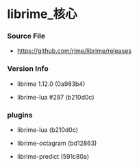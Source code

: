 # librime_核心

### Source File

- https://github.com/rime/librime/releases

### Version Info

- librime 1.12.0 (0a983b4)

- librime-lua #287 (b210d0c)

### plugins

- librime-lua (b210d0c)

- librime-octagram (bd12863)

- librime-predict (591c80a)
